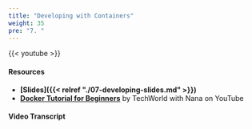 ```yaml
---
title: "Developing with Containers"
weight: 35
pre: "7. "
---
```


{{< youtube >}}

#### Resources

* **[Slides]({{< relref "./07-developing-slides.md" >}})**
* **[Docker Tutorial for Beginners](https://www.youtube.com/watch?v=3c-iBn73dDE)** by TechWorld with Nana on YouTube

#### Video Transcript

